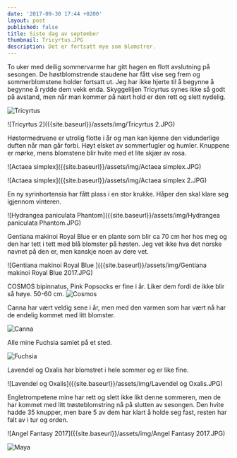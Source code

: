 ```yaml
---
date: '2017-09-30 17:44 +0200'
layout: post
published: false
title: Siste dag av september
thumbnail: Tricyrtus.JPG
description: Det er fortsatt mye som blomstrer.
---
```


To uker med deilig sommervarme har gitt hagen en flott avslutning på sesongen. De høstblomstrende staudene har fått vise seg frem og sommerblomstene holder fortsatt ut. Jeg har ikke hjerte til å begynne å begynne å rydde dem vekk enda. Skyggeliljen Tricyrtus synes ikke så godt på avstand, men når man kommer på nært hold er den rett og slett nydelig. 

![Tricyrtus]({{site.baseurl}}/assets/img/Tricyrtus.JPG)

![Tricyrtus 2]({{site.baseurl}}/assets/img/Tricyrtus 2.JPG)

<!--more-->

Høstormedruene er utrolig flotte i år og man kan kjenne den vidunderlige duften når man går forbi. Høyt elsket av sommerfugler og humler. Knuppene er mørke, mens blomstene blir hvite med et lite skjær av rosa. 

![Actaea simplex]({{site.baseurl}}/assets/img/Actaea simplex.JPG)

![Actaea simplex]({{site.baseurl}}/assets/img/Actaea simplex 2.JPG)

En ny syrinhortensia har fått plass i en stor krukke. Håper den skal klare seg igjennom vinteren. 

![Hydrangea paniculata Phantom]({{site.baseurl}}/assets/img/Hydrangea paniculata Phantom.JPG)

Gentiana makinoi Royal Blue er en plante som blir ca 70 cm her hos meg og den har tett i tett med blå blomster på høsten. Jeg vet ikke hva det norske navnet på den er, men kanskje noen av dere vet. 

![Gentiana makinoi Royal Blue ]({{site.baseurl}}/assets/img/Gentiana makinoi Royal Blue 2017.JPG)

COSMOS bipinnatus, Pink Popsocks er fine i år. Liker dem fordi de ikke blir så høye. 50-60 cm. 
![Cosmos]({{site.baseurl}}/assets/img/Cosmos.JPG)

Canna har vært veldig sene i år, men med den varmen som har vært nå har de endelig kommet med litt blomster. 

![Canna]({{site.baseurl}}/assets/img/Canna.JPG)

Alle mine Fuchsia samlet på et sted.

![Fuchsia]({{site.baseurl}}/assets/img/Fuchsia.JPG)

Lavendel og Oxalis har blomstret i hele sommer og er like fine. 

![Lavendel og Oxalis]({{site.baseurl}}/assets/img/Lavendel og Oxalis.JPG)

Engletrompetene mine har rett og slett ikke likt denne sommeren, men de har kommet med litt trøsteblomstring nå på slutten av sesongen. Den hvite hadde 35 knupper, men bare 5 av dem har klart å holde seg fast, resten har falt av i tur og orden. 

![Angel Fantasy 2017]({{site.baseurl}}/assets/img/Angel Fantasy 2017.JPG)

![Maya]({{site.baseurl}}/assets/img/Maya.JPG)




